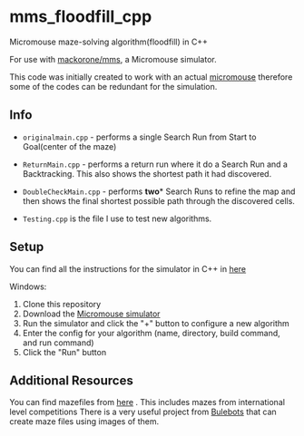 # mms_floodfill_cpp
Micromouse maze-solving algorithm(floodfill) in C++

For use with [mackorone/mms](https://github.com/mackorone/mms), a Micromouse simulator.

This code was initially created to work with an actual [micromouse](https://github.com/NadeeshaNJ/MicroMouse) therefore some of the codes can be redundant for the simulation.
## Info
- `originalmain.cpp` - performs a single Search Run from Start to Goal(center of the maze)<br/>
* `ReturnMain.cpp` - performs a return run where it do a Search Run and a Backtracking. This also shows the shortest path it had discovered.<br/>
+ `DoubleCheckMain.cpp` - performs **two*** Search Runs to refine the map and then shows the final shortest possible path through the discovered cells.<br/>
- `Testing.cpp` is the file I use to test new algorithms.<br/>

## Setup
You can find all the instructions for the simulator in C++ in [here](https://github.com/mackorone/mms-cpp)   

Windows:

1. Clone this repository
2. Download the [Micromouse simulator](https://github.com/mackorone/mms#download)
3. Run the simulator and click the "+" button to configure a new algorithm
4. Enter the config for your algorithm (name, directory, build command, and run command)
5. Click the "Run" button

## Additional Resources
You can find mazefiles from [here](https://github.com/micromouseonline/mazefiles) . This includes mazes from international level competitions
There is a very useful project from [Bulebots](https://github.com/Bulebots/ommr) that can create maze files using images of them.


